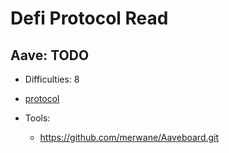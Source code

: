 # Defi Protocol Read

## Aave: TODO

- Difficulties: 8
- [protocol](https://github.com/aave/aave-protocol)

- Tools:
  * https://github.com/merwane/Aaveboard.git
  

